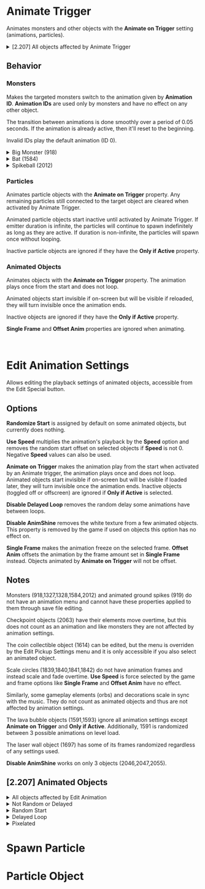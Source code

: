
# Animate Trigger

Animates monsters and other objects with the **Animate on Trigger** setting (animations, particles).

<details>
<summary>[2.207] All objects affected by Animate Trigger</summary>

- 918, 920, 921, 923, 924
- 1050, 1051, 1052, 1053, 1054
- 1329
- 1516, 1518, 1519, 1583, 1584, 1591, 1592, 1593
- 1614, 1618, 1697, 1698, 1699
- 1839, 1840, 1841, 1842, 1849, 1850, 1851, 1852, 1853, 1854, 1855, 1856, 1857, 1858, 1860
- 1936, 1937, 1938, 1939
- 2012, 2020, 2021, 2022, 2023, 2024, 2025, 2026, 2027, 2028, 2029, 2030, 2031, 2032, 2033, 2034, 2035, 2036, 2037, 2038, 2039, 2040, 2041, 2042, 2043, 2044, 2045, 2046, 2047, 2048, 2049, 2050, 2051, 2052, 2053, 2054, 2055, 2065
- 2223, 2246
- 2605, 2629, 2630, 2694
- 2864, 2865, 2867, 2868, 2869, 2870, 2871, 2872, 2873, 2874, 2875, 2876, 2877, 2878, 2879, 2880, 2881, 2882, 2883, 2884, 2885, 2886, 2887, 2888, 2889, 2890, 2891, 2892, 2893, 2894
- 3001, 3002, 3119, 3120, 3121, 3219, 3303, 3304, 3482, 3483, 3484, 3492, 3493
- 4211, 4300
</details>

## Behavior

### Monsters

Makes the targeted monsters switch to the animation given by **Animation ID**. **Animation IDs** are used only by monsters and have no effect on any other object.

The transition between animations is done smoothly over a period of 0.05 seconds. If the animation is already active, then it'll reset to the beginning.

Invalid IDs play the default animation (ID 0).


<details>
<summary>Big Monster (918)</summary>

- 0: bite
- 1: attack01
- 2: attack01_end
</details>

<details>
<summary>Bat (1584)</summary>

- 0: idle01
- 1: idle02
- 2: idle03
- 3: attack01
- 4: attack02
- 5: attack02_end
- 6: sleep
- 7: sleep_loop
- 8: sleep_end
- 9: attack02_loop
</details>

<details>
<summary>Spikeball (2012)</summary>

- 0: idle01
- 1: idle02
- 2: toAttack01
- 3: attack01
- 4: attack02
- 5: toAttack03
- 6: attack03
- 7: idle03
- 8: fromAttack03
</details>


### Particles

Animates particle objects with the **Animate on Trigger** property. Any remaining particles still connected to the target object are cleared when activated by Animate Trigger.

Animated particle objects start inactive until activated by Animate Trigger. If emitter duration is infinite, the particles will continue to spawn indefinitely as long as they are active. If duration is non-infinite, the particles will spawn once without looping.

Inactive particle objects are ignored if they have the **Only if Active** property.

### Animated Objects

Animates objects with the **Animate on Trigger** property. The animation plays once from the start and does not loop. 

Animated objects start invisible if on-screen but will be visible if reloaded, they will turn invisible once the animation ends. 

Inactive objects are ignored if they have the **Only if Active** property.

**Single Frame** and **Offset Anim** properties are ignored when animating.

<br>

# Edit Animation Settings

Allows editing the playback settings of animated objects, accessible from the Edit Special button.

## Options

**Randomize Start** is assigned by default on some animated objects, but currently does nothing.

**Use Speed** multiplies the animation's playback by the **Speed** option and removes the random start offset on selected objects if **Speed** is not 0. Negative **Speed** values can also be used.

**Animate on Trigger** makes the animation play from the start when activated by an Animate trigger, the animation plays once and does not loop. Animated objects start invisible if on-screen but will be visible if loaded later, they will turn invisible once the animation ends. Inactive objects (toggled off or offscreen) are ignored if **Only if Active** is selected.

**Disable Delayed Loop** removes the random delay some animations have between loops.

**Disable AnimShine** removes the white texture from a few animated objects. This property is removed by the game if used on objects this option has no effect on.

**Single Frame** makes the animation freeze on the selected frame. **Offset Anim** offsets the animation by the frame amount set in **Single Frame** instead. Objects animated by **Animate on Trigger** will not be offset.

## Notes

Monsters (918,1327,1328,1584,2012) and animated ground spikes (919) do not have an animation menu and cannot have these properties applied to them through save file editing.

Checkpoint objects (2063) have their elements move overtime, but this does not count as an animation and like monsters they are not affected by animation settings. 

The coin collectible object (1614) can be edited, but the menu is overriden by the Edit Pickup Settings menu and it is only accessible if you also select an animated object.

Scale circles (1839,1840,1841,1842) do not have animation frames and instead scale and fade overtime. **Use Speed** is force selected by the game and frame options like **Single Frame** and **Offset Anim** have no effect.

Similarly, some gameplay elements (orbs) and decorations scale in sync with the music. They do not count as animated objects and thus are not affected by animation settings.

The lava bubble objects (1591,1593) ignore all animation settings except **Animate on Trigger** and **Only if Active**. Additionally, 1591 is randomized between 3 possible animations on level load.

The laser wall object (1697) has some of its frames randomized regardless of any settings used.

**Disable AnimShine** works on only 3 objects (2046,2047,2055).

## [2.207] Animated Objects

<details>
<summary>All objects affected by Edit Animation</summary>

- 920, 921, 923, 924
- 1050, 1051, 1052, 1053, 1054
- 1329
- 1516, 1518, 1519, 1583, 1591, 1592, 1593
- 1614, 1618, 1697, 1698, 1699
- 1839, 1840, 1841, 1842, 1849, 1850, 1851, 1852, 1853, 1854, 1855, 1856, 1857, 1858, 1860
- 1936, 1937, 1938, 1939
- 2020, 2021, 2022, 2023, 2024, 2025, 2026, 2027, 2028, 2029, 2030, 2031, 2032, 2033, 2034, 2035, 2036, 2037, 2038, 2039, 2040, 2041, 2042, 2043, 2044, 2045, 2046, 2047, 2048, 2049, 2050, 2051, 2052, 2053, 2054, 2055
- 2223, 2246
- 2605, 2629, 2630, 2694
- 2864, 2865, 2867, 2868, 2869, 2870, 2871, 2872, 2873, 2874, 2875, 2876, 2877, 2878, 2879, 2880, 2881, 2882, 2883, 2884, 2885, 2886, 2887, 2888, 2889, 2890, 2891, 2892, 2893, 2894
- 3001, 3002
- 3119, 3120, 3121, 3219
- 3303, 3304
- 3482, 3483, 3484, 3492, 3493
- 4211, 4300
</details>

<details>
<summary>Not Random or Delayed</summary>
  
- 1050, 1051, 1052, 1053, 1054, 1329, 1592, 1614
- 2605, 2694
- 3001, 3002
- 4211
</details>

<details>
<summary>Random Start</summary>
  
- 920, 921, 923, 924, 
- 1516, 1518, 1519, 1583
- 1618, 1697, 1698, 1699
- 1849, 1850, 1851, 1852, 1853, 1854, 1855, 1856, 1857, 1858, 1860
- 1936, 1937, 1938, 1939
- 2020, 2021, 2022, 2023, 2024, 2025, 2026, 2027, 2028, 2029, 2030, 2031, 2032, 2033, 2034, 2035, 2036, 2037, 2038, 2039, 2040, 2041, 2042, 2043, 2044, 2045, 2046, 2047, 2048, 2049, 2050, 2051, 2052, 2053, 2054, 2055
- 2223, 2246
- 2629, 2630
- 2864, 2865, 2867, 2869, 2871, 2872, 2873, 2874, 2875, 2876, 2877, 2878, 2879, 2880, 2881, 2882, 2883, 2884, 2885, 2886, 2887, 2888, 2889, 2890, 2891, 2892, 2893, 2894
- 3119, 3120, 3121, 3219
- 3303, 3304
- 3482, 3483, 3484, 3492, 3493
- 4300
</details>

<details>
<summary>Delayed Loop</summary>

- 921
- 1519
- 1618
- 1851, 1852, 1854, 1855, 1856, 1860
- 2020, 2021, 2022, 2024, 2025, 2026, 2027, 2028, 2029, 2030, 2031, 2033, 2035, 2036, 2037, 2038, 2039, 2040, 2043, 2044, 2045, 2046, 2047, 2048, 2049, 2050, 2051, 2052, 2053, 2054, 2055
- 2867, 2868, 2869, 2870, 2871, 2872, 2875, 2876, 2877, 2878, 2880, 2882, 2883, 2885, 2886, 2887
</details>

<details>
<summary>Pixelated</summary>

- 2223, 2246, 2605, 2629, 2630, 2694
- 3119, 3120, 3121, 3219, 3303, 3304, 3482, 3483, 3484, 3492, 3493
- 4211, 4300
</details>

# Spawn Particle

# Particle Object
